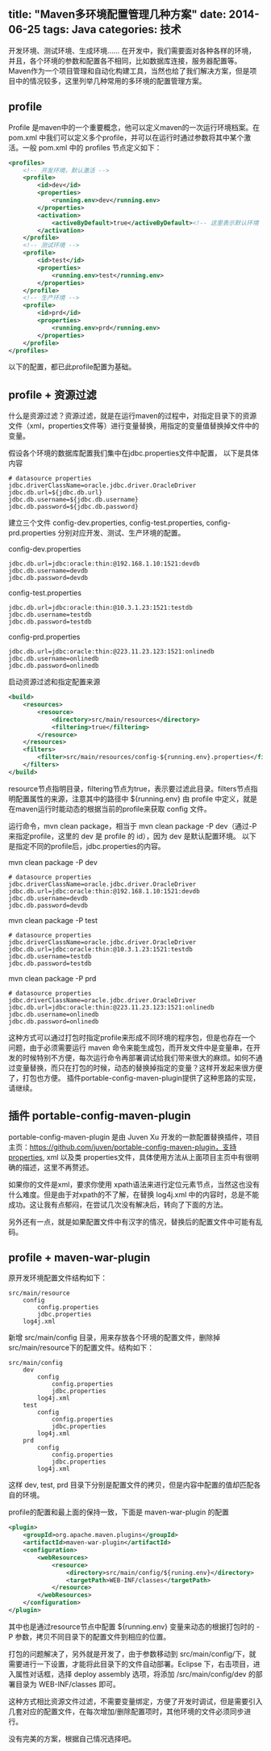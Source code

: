 title: "Maven多环境配置管理几种方案"
date: 2014-06-25
tags: Java
categories: 技术
---

开发环境、测试环境、生成环境…… 在开发中，我们需要面对各种各样的环境，并且，各个环境的参数和配置各不相同，比如数据库连接，服务器配置等。Maven作为一个项目管理和自动化构建工具，当然也给了我们解决方案，但是项目中的情况较多，这里列举几种常用的多环境的配置管理方案。
<!--more-->

## profile

Profile 是maven中的一个重要概念，他可以定义maven的一次运行环境档案。在 pom.xml 中我们可以定义多个profile，并可以在运行时通过参数将其中某个激活。一般 pom.xml 中的 profiles 节点定义如下：

``` xml
<profiles>
	<!-- 开发环境，默认激活 -->
	<profile>
		<id>dev</id>
		<properties>
			<running.env>dev</running.env>
		</properties>
		<activation>
			<activeByDefault>true</activeByDefault><!-- 这里表示默认环境 -->
		</activation>
	</profile>
	<!-- 测试环境 -->
	<profile>
		<id>test</id>
		<properties>
			<running.env>test</running.env>
		</properties>
	</profile>
	<!-- 生产环境 -->
	<profile>
		<id>prd</id>
		<properties>
			<running.env>prd</running.env>
		</properties>
	</profile>
</profiles>
```

以下的配置，都已此profile配置为基础。

## profile + 资源过滤

什么是资源过滤？资源过滤，就是在运行maven的过程中，对指定目录下的资源文件（xml，properties文件等）进行变量替换，用指定的变量值替换掉文件中的变量。

假设各个环境的数据库配置我们集中在jdbc.properties文件中配置， 以下是具体内容

``` text
# datasource properties
jdbc.driverClassName=oracle.jdbc.driver.OracleDriver
jdbc.db.url=${jdbc.db.url}
jdbc.db.username=${jdbc.db.username}
jdbc.db.password=${jdbc.db.password}
```

建立三个文件 config-dev.properties, config-test.properties, config-prd.properties 分别对应开发、测试、生产环境的配置。

config-dev.properties

``` text
jdbc.db.url=jdbc:oracle:thin:@192.168.1.10:1521:devdb
jdbc.db.username=devdb
jdbc.db.password=devdb
```

config-test.properties

``` text
jdbc.db.url=jdbc:oracle:thin:@10.3.1.23:1521:testdb
jdbc.db.username=testdb
jdbc.db.password=testdb
```

config-prd.properties

``` text
jdbc.db.url=jdbc:oracle:thin:@223.11.23.123:1521:onlinedb
jdbc.db.username=onlinedb
jdbc.db.password=onlinedb
```

启动资源过滤和指定配置来源

``` xml
<build>
	<resources>
		<resource>
			<directory>src/main/resources</directory>
			<filtering>true</filtering>
		</resource>
	</resources>
	<filters>
		<filter>src/main/resources/config-${running.env}.properties</filter>
	</filters>
</build>
```

resource节点指明目录，filtering节点为true，表示要过滤此目录。filters节点指明配置属性的来源，注意其中的路径中 ${running.env} 由 profile 中定义，就是在maven运行时能动态的根据当前的profile来获取 config 文件。

运行命令，mvn clean package，相当于 mvn clean package -P dev（通过-P来指定profile，这里的 dev 是 profile 的 id），因为 dev 是默认配置环境。 以下是指定不同的profile后，jdbc.properties的内容。

mvn clean package -P dev

``` text
# datasource properties
jdbc.driverClassName=oracle.jdbc.driver.OracleDriver
jdbc.db.url=jdbc:oracle:thin:@192.168.1.10:1521:devdb
jdbc.db.username=devdb
jdbc.db.password=devdb
```

mvn clean package -P test

``` text
# datasource properties
jdbc.driverClassName=oracle.jdbc.driver.OracleDriver
jdbc.db.url=jdbc:oracle:thin:@10.3.1.23:1521:testdb
jdbc.db.username=testdb
jdbc.db.password=testdb
```

mvn clean package -P prd

``` text
# datasource properties
jdbc.driverClassName=oracle.jdbc.driver.OracleDriver
jdbc.db.url=jdbc:oracle:thin:@223.11.23.123:1521:onlinedb
jdbc.db.username=onlinedb
jdbc.db.password=onlinedb
```

这种方式可以通过打包时指定profile来形成不同环境的程序包，但是也存在一个问题，由于必须需要运行 maven 命令来能生成包，而开发文件中是变量串，在开发的时候特别不方便，每次运行命令再部署调试给我们带来很大的麻烦。如何不通过变量替换，而只在打包的时候，动态的替换掉指定的变量？这样开发起来很方便了，打包也方便。 插件portable-config-maven-plugin提供了这种思路的实现，请继续。

## 插件 portable-config-maven-plugin

portable-config-maven-plugin 是由 Juven Xu 开发的一款配置替换插件，项目主页：https://github.com/juven/portable-config-maven-plugin，支持properties, xml 以及类 properties文件，具体使用方法从上面项目主页中有很明确的描述，这里不再赘述。

如果你的文件是xml，要求你使用 xpath语法来进行定位元素节点，当然这也没有什么难度。但是由于对xpath的不了解，在替换 log4j.xml 中的内容时，总是不能成功。这让我有点郁闷，在尝试几次没有解决后，转向了下面的方法。

另外还有一点，就是如果配置文件中有汉字的情况，替换后的配置文件中可能有乱码。

## profile + maven-war-plugin

原开发环境配置文件结构如下：

``` text
src/main/resource
	config
		config.properties
		jdbc.properties
	log4j.xml
```

新增 src/main/config 目录，用来存放各个环境的配置文件，删除掉 src/main/resource下的配置文件。结构如下：

``` text
src/main/config
	dev
		config
			config.properties
			jdbc.properties
		log4j.xml
	test
		config
			config.properties
			jdbc.properties
		log4j.xml
	prd
		config
			config.properties
			jdbc.properties
		log4j.xml
```

这样 dev, test, prd 目录下分别是配置文件的拷贝，但是内容中配置的值却匹配各自的环境。

profile的配置和最上面的保持一致，下面是 maven-war-plugin 的配置

``` xml
<plugin>
	<groupId>org.apache.maven.plugins</groupId>
	<artifactId>maven-war-plugin</artifactId>
	<configuration>
		<webResources>
			<resource>
				<directory>src/main/config/${runing.env}</directory>
				<targetPath>WEB-INF/classes</targetPath>
			</resource>
		</webResources>
	</configuration>
</plugin>
```

其中也是通过resource节点中配置 ${running.env} 变量来动态的根据打包时的 -P 参数，拷贝不同目录下的配置文件到相应的位置。

打包的问题解决了，另外就是开发了，由于参数移动到 src/main/config/下，就需要进行一下设置，才能将此目录下的文件自动部署。Eclipse 下，右击项目，进入属性对话框，选择 deploy assembly 选项，将添加 /src/main/config/dev 的部署目录为 WEB-INF/classes 即可。

这种方式相比资源文件过滤，不需要变量绑定，方便了开发时调试，但是需要引入几套对应的配置文件，在每次增加/删除配置项时，其他环境的文件必须同步进行。

没有完美的方案，根据自己情况选择吧。